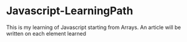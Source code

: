 # Javascript-LearningPath

This is my learning of Javascript starting from Arrays. An article will be written on each element learned
